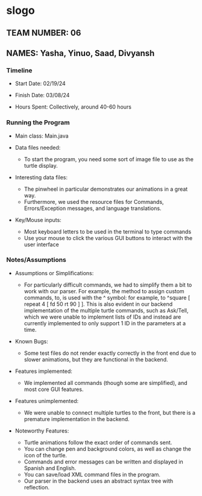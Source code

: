 # slogo

## TEAM NUMBER: 06

## NAMES: Yasha, Yinuo, Saad, Divyansh

### Timeline

* Start Date: 02/19/24

* Finish Date: 03/08/24

* Hours Spent: Collectively, around 40-60 hours

### Running the Program

* Main class: Main.java

* Data files needed:
  * To start the program, you need some sort of image file to use as the turtle display.

* Interesting data files:
  * The pinwheel in particular demonstrates our animations in a great way.
  * Furthermore, we used the resource files for Commands, Errors/Exception messages,
  and language translations.

* Key/Mouse inputs:
  * Most keyboard letters to be used in the terminal to type commands
  * Use your mouse to click the various GUI buttons to interact with the user interface

### Notes/Assumptions

* Assumptions or Simplifications:
  * For particularly difficult commands, we had to simplify them a bit to work with our parser. For 
  example, the method to assign custom commands, to, is used with the ^ symbol: for example,
  to ^square [ repeat 4 [ fd 50 rt 90 ] ]. This is also evident in our backend implementation of the
  multiple turtle commands, such as Ask/Tell, which we were unable to implement lists of IDs and instead
  are currently implemented to only support 1 ID in the parameters at a time.

* Known Bugs:
  * Some test files do not render exactly correctly in the front end due to slower animations,
  but they are functional in the backend.

* Features implemented:
  * We implemented all commands (though some are simplified), and most core GUI features.

* Features unimplemented:
  * We were unable to connect multiple turtles to the front, but there is a premature implementation
  in the backend.

* Noteworthy Features:
  * Turtle animations follow the exact order of commands sent.
  * You can change pen and background colors, as well as change the icon of the turtle.
  * Commands and error messages can be written and displayed in Spanish and English.
  * You can save/load XML command files in the program. 
  * Our parser in the backend uses an abstract syntax tree with reflection.


